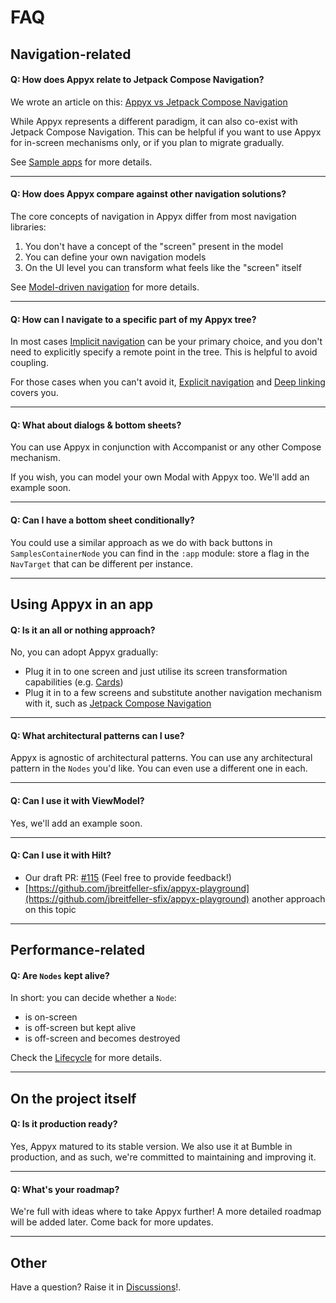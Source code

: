 # FAQ


## Navigation-related

#### **Q: How does Appyx relate to Jetpack Compose Navigation?**

We wrote an article on this: [Appyx vs Jetpack Compose Navigation](https://medium.com/bumble-tech/appyx-vs-jetpack-compose-navigation-b91bd23369f2)

While Appyx represents a different paradigm, it can also co-exist with Jetpack Compose Navigation. This can be helpful if you want to use Appyx for in-screen mechanisms only, or if you plan to migrate gradually.

See [Sample apps](how-to-use-appyx/sample-apps.md) for more details.

---

#### **Q: How does Appyx compare against other navigation solutions?**

The core concepts of navigation in Appyx differ from most navigation libraries: 

1. You don't have a concept of the "screen" present in the model
2. You can define your own navigation models
3. On the UI level you can transform what feels like the "screen" itself

See [Model-driven navigation](navigation/model-driven-navigation.md) for more details.

---


#### **Q: How can I navigate to a specific part of my Appyx tree?**

In most cases [Implicit navigation](navigation/implicit-navigation.md) can be your primary choice, and you don't need to explicitly specify a remote point in the tree. This is helpful to avoid coupling.

For those cases when you can't avoid it, [Explicit navigation](navigation/explicit-navigation.md) and [Deep linking](navigation/deep-linking.md) covers you.

---


#### **Q: What about dialogs & bottom sheets?**

You can use Appyx in conjunction with Accompanist or any other Compose mechanism.

If you wish, you can model your own Modal with Appyx too. We'll add an example soon.

---

#### **Q: Can I have a bottom sheet conditionally?**

You could use a similar approach as we do with back buttons in `SamplesContainerNode` you can find in the `:app` module: store a flag in the `NavTarget` that can be different per instance.

---

## Using Appyx in an app


#### **Q: Is it an all or nothing approach?**

No, you can adopt Appyx gradually:

- Plug it in to one screen and just utilise its screen transformation capabilities (e.g. [Cards](navmodel/cards.md))
- Plug it in to a few screens and substitute another navigation mechanism with it, such as [Jetpack Compose Navigation](how-to-use-appyx/sample-apps.md#appyx-jetpack-compose-navigation-example)

---

#### **Q: What architectural patterns can I use?**

Appyx is agnostic of architectural patterns. You can use any architectural pattern in the `Nodes` you'd like. You can even use a different one in each.

---

#### **Q: Can I use it with ViewModel?**

Yes, we'll add an example soon.

---


#### **Q: Can I use it with Hilt?**

- Our draft PR: [#115](https://github.com/bumble-tech/appyx/pull/115) (Feel free to provide feedback!)
- [https://github.com/jbreitfeller-sfix/appyx-playground](https://github.com/jbreitfeller-sfix/appyx-playground) another approach on this topic

---

## Performance-related

#### **Q: Are `Nodes` kept alive?**

In short: you can decide whether a `Node`:

- is on-screen
- is off-screen but kept alive
- is off-screen and becomes destroyed

Check the [Lifecycle](apps/lifecycle.md#on-screen-off-screen) for more details.

---


## On the project itself

#### **Q: Is it production ready?**

Yes, Appyx matured to its stable version. We also use it at Bumble in production, and as such, we're committed to maintaining and improving it.

---

#### **Q: What's your roadmap?**

We're full with ideas where to take Appyx further! A more detailed roadmap will be added later. Come back for more updates.

---

## Other

Have a question? Raise it in [Discussions](https://github.com/bumble-tech/appyx/discussions)!.
